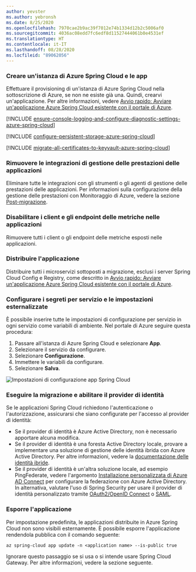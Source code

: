 ```yaml
---
author: yevster
ms.author: yebronsh
ms.date: 8/25/2020
ms.openlocfilehash: 7970cae2b9ac39f7012e74b1334d12b2c5006af0
ms.sourcegitcommit: 4036ac08edd7fc6edf8d11527444061b0e4531ef
ms.translationtype: HT
ms.contentlocale: it-IT
ms.lasthandoff: 08/28/2020
ms.locfileid: "89062056"
---
```

### <a name="create-an-azure-spring-cloud-instance-and-apps"></a>Creare un'istanza di Azure Spring Cloud e le app

Effettuare il provisioning di un'istanza di Azure Spring Cloud nella sottoscrizione di Azure, se non ne esiste già una. Quindi, crearvi un'applicazione. Per altre informazioni, vedere [Avvio rapido: Avviare un'applicazione Azure Spring Cloud esistente con il portale di Azure](/azure/spring-cloud/spring-cloud-quickstart-launch-app-portal).

[!INCLUDE [ensure-console-logging-and-configure-diagnostic-settings-azure-spring-cloud](ensure-console-logging-and-configure-diagnostic-settings-azure-spring-cloud.md)]

[!INCLUDE [configure-persistent-storage-azure-spring-cloud](configure-persistent-storage-azure-spring-cloud.md)]

[!INCLUDE [migrate-all-certificates-to-keyvault-azure-spring-cloud](migrate-all-certificates-to-keyvault-azure-spring-cloud.md)]

### <a name="remove-application-performance-management-apm-integrations"></a>Rimuovere le integrazioni di gestione delle prestazioni delle applicazioni

Eliminare tutte le integrazioni con gli strumenti o gli agenti di gestione delle prestazioni delle applicazioni. Per informazioni sulla configurazione della gestione delle prestazioni con Monitoraggio di Azure, vedere la sezione [Post-migrazione](#post-migration).

### <a name="disable-metrics-clients-and-endpoints-in-your-applications"></a>Disabilitare i client e gli endpoint delle metriche nelle applicazioni

Rimuovere tutti i client o gli endpoint delle metriche esposti nelle applicazioni.

### <a name="deploy-the-application"></a>Distribuire l'applicazione

Distribuire tutti i microservizi sottoposti a migrazione, esclusi i server Spring Cloud Config e Registry, come descritto in [Avvio rapido: Avviare un'applicazione Azure Spring Cloud esistente con il portale di Azure](/azure/spring-cloud/spring-cloud-quickstart-launch-app-portal).

### <a name="configure-per-service-secrets-and-externalized-settings"></a>Configurare i segreti per servizio e le impostazioni esternalizzate

È possibile inserire tutte le impostazioni di configurazione per servizio in ogni servizio come variabili di ambiente. Nel portale di Azure seguire questa procedura:

1. Passare all'istanza di Azure Spring Cloud e selezionare **App**.
1. Selezionare il servizio da configurare.
1. Selezionare **Configurazione**.
1. Immettere le variabili da configurare.
1. Selezionare **Salva**.

![Impostazioni di configurazione app Spring Cloud](../media/migrate-spring-cloud-to-azure-spring-cloud/spring-cloud-app-configuration-settings.png)

### <a name="migrate-and-enable-the-identity-provider"></a>Eseguire la migrazione e abilitare il provider di identità

Se le applicazioni Spring Cloud richiedono l'autenticazione o l'autorizzazione, assicurarsi che siano configurate per l'accesso al provider di identità:

* Se il provider di identità è Azure Active Directory, non è necessario apportare alcuna modifica.
* Se il provider di identità è una foresta Active Directory locale, provare a implementare una soluzione di gestione delle identità ibrida con Azure Active Directory. Per altre informazioni, vedere la [documentazione delle identità ibride](/azure/active-directory/hybrid/).
* Se il provider di identità è un'altra soluzione locale, ad esempio PingFederate, vedere l'argomento [Installazione personalizzata di Azure AD Connect](/azure/active-directory/hybrid/how-to-connect-install-custom) per configurare la federazione con Azure Active Directory. In alternativa, valutare l'uso di Spring Security per usare il provider di identità personalizzato tramite [OAuth2/OpenID Connect](https://docs.spring.io/spring-security/site/docs/current/reference/html5/#oauth2) o [SAML](https://docs.spring.io/spring-security/site/docs/current/reference/html5/#servlet-saml2).

### <a name="expose-the-application"></a>Esporre l'applicazione

Per impostazione predefinita, le applicazioni distribuite in Azure Spring Cloud non sono visibili esternamente. È possibile esporre l'applicazione rendendola pubblica con il comando seguente:

```azurecli
az spring-cloud app update -n <application name> --is-public true
```

Ignorare questo passaggio se si usa o si intende usare Spring Cloud Gateway. Per altre informazioni, vedere la sezione seguente.
